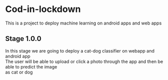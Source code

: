 # Cod-in-lockdown

This is a project to deploy machine learning on android apps and web apps  

## Stage 1.0.0
In this stage we are going to deploy a cat-dog classifier on webapp and android app  
The user will be able to upload or click a photo through the app and then be able to predict the image  
as cat or dog
